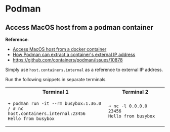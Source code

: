 # Podman

## Access MacOS host from a podman container

**Reference**:
- [Access MacOS host from a docker container](https://medium.com/@balint_sera/access-macos-host-from-a-docker-container-e0c2d0273d7f)
- [How Podman can extract a container's external IP address](https://www.redhat.com/sysadmin/container-ip-address-podman)
- https://github.com/containers/podman/issues/10878

Simply use `host.containers.internal` as a reference to external IP address.

Run the following snippets in separate terminals.

<table>
  <tr>
    <th>Terminal 1</th>
  	<th>Terminal 2</th>
  </tr>
  <tr>
<td>

```shell
➜ podman run -it --rm busybox:1.36.0
/ # nc host.containers.internal:23456
Hello from busybox
```
</td>
<td>

```shell
➜ nc -l 0.0.0.0 23456
Hello from busybox
```
</td>
  </tr>
</table>
